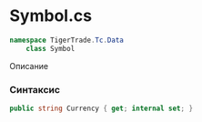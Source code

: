 
# Symbol.cs
```csharp
namespace TigerTrade.Tc.Data  
    class Symbol
```

Описание

### Синтаксис
```csharp
public string Currency { get; internal set; }
```
